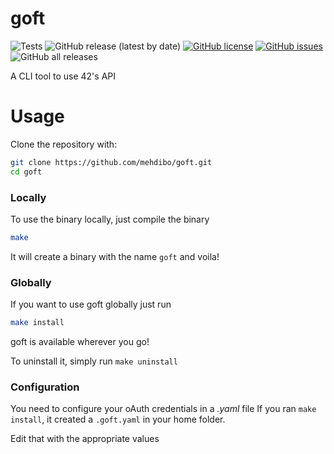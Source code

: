 # goft
![Tests](https://github.com/mehdibo/goft/workflows/Tests/badge.svg?branch=develop)
![GitHub release (latest by date)](https://img.shields.io/github/v/release/mehdibo/goft)
[![GitHub license](https://img.shields.io/github/license/mehdibo/goft)](https://github.com/mehdibo/goft/blob/develop/LICENSE)
[![GitHub issues](https://img.shields.io/github/issues/mehdibo/goft)](https://github.com/mehdibo/goft/issues)
![GitHub all releases](https://img.shields.io/github/downloads/mehdibo/goft/total)


A CLI tool to use 42's API

# Usage

Clone the repository with:
```bash
git clone https://github.com/mehdibo/goft.git
cd goft
```

### Locally
To use the binary locally, just compile the binary
```bash
make
```

It will create a binary with the name `goft` and voila!


### Globally
If you want to use goft globally just run
```bash
make install
```

goft is available wherever you go!


To uninstall it, simply run `make uninstall`

### Configuration

You need to configure your oAuth credentials in a *.yaml* file
If you ran `make install`, it created a `.goft.yaml` in your home folder.

Edit that with the appropriate values
